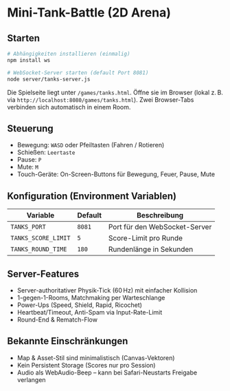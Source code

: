 # Mini-Tank-Battle (2D Arena)

## Starten

```bash
# Abhängigkeiten installieren (einmalig)
npm install ws

# WebSocket-Server starten (default Port 8081)
node server/tanks-server.js
```

Die Spielseite liegt unter `/games/tanks.html`. Öffne sie im Browser (lokal z. B. via `http://localhost:8080/games/tanks.html`). Zwei Browser-Tabs verbinden sich automatisch in einem Room.

## Steuerung

- Bewegung: `WASD` oder Pfeiltasten (Fahren / Rotieren)
- Schießen: `Leertaste`
- Pause: `P`
- Mute: `M`
- Touch-Geräte: On-Screen-Buttons für Bewegung, Feuer, Pause, Mute

## Konfiguration (Environment Variablen)

| Variable             | Default | Beschreibung                             |
| -------------------- | ------- | ---------------------------------------- |
| `TANKS_PORT`         | `8081`  | Port für den WebSocket-Server            |
| `TANKS_SCORE_LIMIT`  | `5`     | Score-Limit pro Runde                    |
| `TANKS_ROUND_TIME`   | `180`   | Rundenlänge in Sekunden                  |

## Server-Features

- Server-authoritativer Physik-Tick (60 Hz) mit einfacher Kollision
- 1-gegen-1-Rooms, Matchmaking per Warteschlange
- Power-Ups (Speed, Shield, Rapid, Ricochet)
- Heartbeat/Timeout, Anti-Spam via Input-Rate-Limit
- Round-End & Rematch-Flow

## Bekannte Einschränkungen

- Map & Asset-Stil sind minimalistisch (Canvas-Vektoren)
- Kein Persistent Storage (Scores nur pro Session)
- Audio als WebAudio-Beep – kann bei Safari-Neustarts Freigabe verlangen
